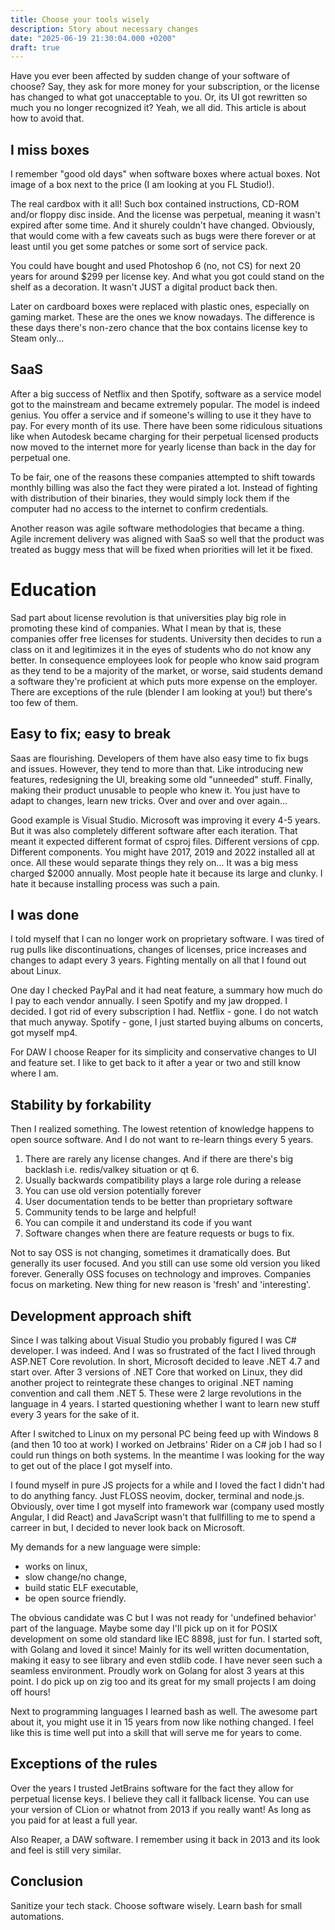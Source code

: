 ```yaml
---
title: Choose your tools wisely
description: Story about necessary changes
date: "2025-06-19 21:30:04.000 +0200"
draft: true
---
```


Have you ever been affected by sudden change of your software of choose? Say, they ask for more money for your subscription, or the license has changed to what got unacceptable to you. Or, its UI got rewritten so much you no longer recognized it? Yeah, we all did. This article is about how to avoid that.

## I miss boxes

I remember "good old days" when software boxes where actual boxes. Not image of a box next to the price (I am looking at you FL Studio!). 

The real cardbox with it all! Such box contained instructions, CD-ROM and/or floppy disc inside. And the license was perpetual, meaning it wasn't expired after some time. And it shurely couldn't have changed. Obviously, that would come with a few caveats such as bugs were there forever or at least until you get some patches or some sort of service pack.

You could have bought and used Photoshop 6 (no, not CS) for next 20 years for around $299 per license key. And what you got could stand on the shelf as a decoration. It wasn't JUST a digital product back then.

Later on cardboard boxes were replaced with plastic ones, especially on gaming market. These are the ones we know nowadays. The difference is these days there's non-zero chance that the box contains license key to Steam only...

## SaaS

After a big success of Netflix and then Spotify, software as a service model got to the mainstream and became extremely popular. The model is indeed genius. You offer a service and if someone's willing to use it they have to pay. For every month of its use. There have been some ridiculous situations like when Autodesk became charging for their perpetual licensed products now moved to the internet more for yearly license than back in the day for perpetual one.

To be fair, one of the reasons these companies attempted to shift towards monthly billing was also the fact they were pirated a lot. Instead of fighting with distribution of their binaries, they would simply lock them if the computer had no access to the internet to confirm credentials.

Another reason was agile software methodologies that became a thing. Agile increment delivery was aligned with SaaS so well that the product was treated as buggy mess that will be fixed when priorities will let it be fixed.

# Education

Sad part about license revolution is that universities play big role in promoting these kind of companies. What I mean by that is, these companies offer free licenses for students. University then decides to run a class on it and legitimizes it in the eyes of students who do not know any better.
In consequence employees look for people who know said program as they tend to be a majority of the market, or worse, said students demand a software they're proficient at which puts more expense on the employer. There are exceptions of the rule (blender I am looking at you!) but there's too few of them.

## Easy to fix; easy to break

Saas are flourishing. Developers of them have also easy time to fix bugs and issues. However, they tend to more than that. Like introducing new features, redesigning the UI, breaking some old "unneeded" stuff. Finally, making their product unusable to people who knew it. You just have to adapt to changes, learn new tricks. Over and over and over again...

Good example is Visual Studio. Microsoft was improving it every 4-5 years. But it was also completely different software after each iteration. That meant it expected different format of csproj files. Different versions of cpp. Different components. You might have 2017, 2019 and 2022 installed all at once. All these would separate things they rely on... It was a big mess charged $2000 annually. Most people hate it because its large and clunky. I hate it because installing process was such a pain.

## I was done

I told myself that I can no longer work on proprietary software. I was tired of rug pulls like discontinuations, changes of licenses, price increases and changes to adapt every 3 years. Fighting mentally on all that I found out about Linux.

One day I checked PayPal and it had neat feature, a summary how much do I pay to each vendor annually. I seen Spotify and my jaw dropped. I decided. I got rid of every subscription I had. Netflix - gone. I do not watch that much anyway. Spotify - gone, I just started buying albums on concerts, got myself mp4.

For DAW I choose Reaper for its simplicity and conservative changes to UI and feature set. I like to get back to it after a year or two and still know where I am.

## Stability by forkability

Then I realized something. The lowest retention of knowledge happens to open source software. And I do not want to re-learn things every 5 years.

1. There are rarely any license changes. And if there are there's big backlash i.e. redis/valkey situation or qt 6.
1. Usually backwards compatibility plays a large role during a release
1. You can use old version potentially forever
1. User documentation tends to be better than proprietary software
1. Community tends to be large and helpful!
1. You can compile it and understand its code if you want
1. Software changes when there are feature requests or bugs to fix. 

Not to say OSS is not changing, sometimes it dramatically does. But generally its user focused. And you still can use some old version you liked forever. Generally OSS focuses on technology and improves. Companies focus on marketing. New thing for new reason is 'fresh' and 'interesting'.

## Development approach shift

Since I was talking about Visual Studio you probably figured I was C# developer. I was indeed. And I was so frustrated of the fact I lived through ASP.NET Core revolution. In short, Microsoft decided to leave .NET 4.7 and start over. After 3 versions of .NET Core that worked on Linux, they did another project to reintegrate these changes to original .NET naming convention and call them .NET 5. These were 2 large revolutions in the language in 4 years. I started questioning whether I want to learn new stuff every 3 years for the sake of it.

After I switched to Linux on my personal PC being feed up with Windows 8 (and then 10 too at work) I worked on Jetbrains' Rider on a C# job I had so I could run things on both systems. In the meantime I was looking for the way to get out of the place I got myself into. 

I found myself in pure JS projects for a while and I loved the fact I didn't had to do anything fancy. Just FLOSS neovim, docker, terminal and node.js. Obviously, over time I got myself into framework war (company used mostly Angular, I did React) and JavaScript wasn't that fullfilling to me to spend a carreer in but, I decided to never look back on Microsoft.

My demands for a new language were simple: 
- works on linux, 
- slow change/no change, 
- build static ELF executable, 
- be open source friendly. 

The obvious candidate was C but I was not ready for 'undefined behavior' part of the language. Maybe some day I'll pick up on it for POSIX development on some old standard like IEC 8898, just for fun. I started soft, with Golang and loved it since! Mainly for its well written documentation, making it easy to see library and even stdlib code. I have never seen such a seamless environment. Proudly work on Golang for alost 3 years at this point. I do pick up on zig too and its great for my small projects I am doing off hours!

Next to programming languages I learned bash as well. The awesome part about it, you might use it in 15 years from now like nothing changed. I feel like this is time well put into a skill that will serve me for years to come.

## Exceptions of the rules

Over the years I trusted JetBrains software for the fact they allow for perpetual license keys. I believe they call it fallback license. You can use your version of CLion or whatnot from 2013 if you really want! As long as you paid for at least a full year. 

Also Reaper, a DAW software. I remember using it back in 2013 and its look and feel is still very similar.

## Conclusion

Sanitize your tech stack. Choose software wisely. Learn bash for small automations.
